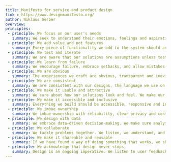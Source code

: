```yaml
---
title: Manifesto for service and product design
link : https://www.designmanifesto.org/
author: Niklaus Gerber
overview:
principles:
 - principle: We focus on our user's needs
   summary: We seek to understand their emotions, feelings and aspirations rather than making assumptions about what they want.
 - principle: We add value and not features
   summary: Every piece of functionality we add to the system should add value for our users.
 - principle: We test and iterate
   summary: We are aware that our solutions are assumptions unless tested with real users. We test hypotheses, learn and improve our ideas.
 - principle: We learn from failure
   summary: We encourage failure, embrace setbacks, and allow mistakes. We learn, iterate and grow from them.
 - principle: We are obvious
   summary: The experiences we craft are obvious, transparent and inevitable. We go the extra mile to make the experience feel predictably inevitable.
 - principle: We are consistent
   summary: We are consistent with our designs, the language we use on interfaces, our code and our data. We understand that consistency will make our design better, easier to use, and practically invisible.
 - principle: We make it usable and attractive
   summary: We care about how our solutions look and feel. We make our work pleasant to look at, and a delight to interact with.
 - principle: We make it accessible and inclusive
   summary: Everything we build should be accessible, responsive and inclusive. We sacrifice elegance over inclusiveness, readability and legibility.
 - principle: We imbue ownership
   summary: We imbue ownership with reliability, clear privacy and control. We design experiences for the right type of ownership.
 - principle: We design with data
   summary: We embrace data-driven decision-making. We make sure analytics are built-in and always on.
 - principle: We collaborate
   summary: We tackle problems together. We listen, we understand, and we encourage rather than force solutions. We learn from each other and understand the value of what we are building.
 - principle: We make it shareable and reusable
   summary: If we have found a way of doing something that works, we share it whenever we can instead of reinventing the wheel every time.
 - principle: We acknowledge that design never stops
   summary: Design is an ongoing imperative. We listen to user feedback and make data-driven decisions to refine and improve our product.
---
```

